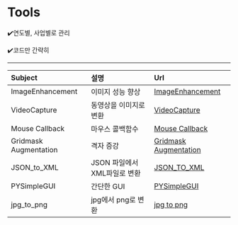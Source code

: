 # Tools
✔️연도별, 사업별로 관리

✔️코드만 간략히 
- - -
Subject|설명|Url|
|:-----|:--|:--|
|ImageEnhancement|이미지 성능 향상|[ImageEnhancement](2021/etc/ImageEnhancement/Image_Enhancement.py)|
|VideoCapture|동영상을 이미지로 변환|[VideoCapture](2021/etc/VideoCapture/VideoCapture.py)|
|Mouse Callback|마우스 콜백함수|[Mouse Callback](2021/FIRA/Mouse_Callback/mousecallback.py)|
|Gridmask Augmentation|격자 증강|[Gridmask Augmentation](2021/Nakdong%20River%20water%20system%20management/GridMask_Augmentation/GridMask_Augmentation.py)|
|JSON_to_XML|JSON 파일에서 XML파일로 변환|[JSON_TO_XML](2021/NIA/JSON_to_XML/Json_to_Xml.py)|
|PYSimpleGUI|간단한 GUI|[PYSimpleGUI](2021/etc/PySimpleGUI/pysimplegui.py)
|jpg_to_png|jpg에서 png로 변환|[jpg to png](2021/NIA/jpg_to_png/jpg_to_png.py)
